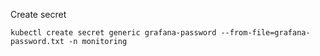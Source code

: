 Create secret
```
kubectl create secret generic grafana-password --from-file=grafana-password.txt -n monitoring
```
